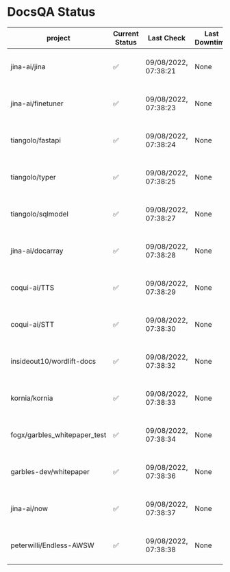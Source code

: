 # DocsQA Status

|          project           |Current Status|     Last Check     |Last Downtime|              % Uptime              |
|----------------------------|--------------|--------------------|-------------|------------------------------------|
|jina-ai/jina                |✅            |09/08/2022, 07:38:21|None         |100.000 (since 08/29/2022, 11:24:14)|
|jina-ai/finetuner           |✅            |09/08/2022, 07:38:23|None         |98.743 (since 08/15/2022, 07:09:42) |
|tiangolo/fastapi            |✅            |09/08/2022, 07:38:24|None         |98.902 (since 08/15/2022, 07:09:42) |
|tiangolo/typer              |✅            |09/08/2022, 07:38:25|None         |100.000 (since 09/05/2022, 23:29:05)|
|tiangolo/sqlmodel           |✅            |09/08/2022, 07:38:27|None         |94.797 (since 08/15/2022, 07:09:42) |
|jina-ai/docarray            |✅            |09/08/2022, 07:38:28|None         |99.748 (since 08/24/2022, 01:39:12) |
|coqui-ai/TTS                |✅            |09/08/2022, 07:38:29|None         |99.829 (since 08/15/2022, 07:09:42) |
|coqui-ai/STT                |✅            |09/08/2022, 07:38:30|None         |97.036 (since 08/15/2022, 07:09:42) |
|insideout10/wordlift-docs   |✅            |09/08/2022, 07:38:32|None         |96.887 (since 08/15/2022, 07:09:42) |
|kornia/kornia               |✅            |09/08/2022, 07:38:33|None         |99.561 (since 08/30/2022, 13:49:49) |
|fogx/garbles_whitepaper_test|✅            |09/08/2022, 07:38:34|None         |100.000 (since 09/05/2022, 12:53:01)|
|garbles-dev/whitepaper      |✅            |09/08/2022, 07:38:36|None         |99.632 (since 08/24/2022, 01:39:12) |
|jina-ai/now                 |✅            |09/08/2022, 07:38:37|None         |100.000 (since 08/24/2022, 01:39:12)|
|peterwilli/Endless-AWSW     |✅            |09/08/2022, 07:38:38|None         |100.000 (since 09/05/2022, 08:33:35)|
